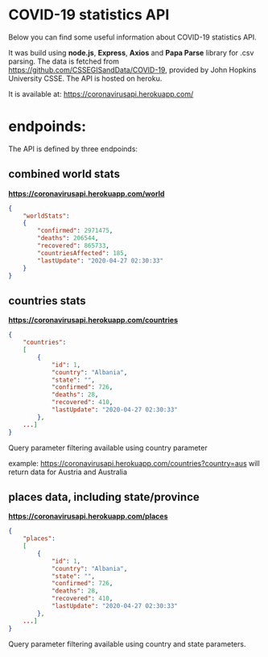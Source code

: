 # COVID-19 statistics API

Below you can find some useful information about COVID-19 statistics API.

It was build using **node.js**, **Express**, **Axios** and **Papa Parse** library for .csv parsing. The data is fetched from https://github.com/CSSEGISandData/COVID-19, provided by John Hopkins University CSSE. The API is hosted on heroku. 

It is available at: https://coronavirusapi.herokuapp.com/ 

# endpoinds:
The API is defined by three endpoinds:

## combined world stats
**https://coronavirusapi.herokuapp.com/world**

```json
{
	"worldStats":
	{
		"confirmed": 2971475,
		"deaths": 206544,
		"recovered": 865733,
		"countriesAffected": 185,
		"lastUpdate": "2020-04-27 02:30:33"
	}
}
```

## countries stats
**https://coronavirusapi.herokuapp.com/countries**

```json
{
	"countries":
	[
		{
			"id": 1,
			"country": "Albania",
			"state": "",
			"confirmed": 726,
			"deaths": 28,
			"recovered": 410,
			"lastUpdate": "2020-04-27 02:30:33"
		},
	...]
}
```

Query parameter filtering available using country parameter

example: https://coronavirusapi.herokuapp.com/countries?country=aus will return data for Austria and Australia

## places data, including state/province
**https://coronavirusapi.herokuapp.com/places**

```json
{
	"places":
	[
		{
			"id": 1,
			"country": "Albania",
			"state": "",
			"confirmed": 726,
			"deaths": 28,
			"recovered": 410,
			"lastUpdate": "2020-04-27 02:30:33"
		},
	...]
}
```

Query parameter filtering available using country and state parameters.
